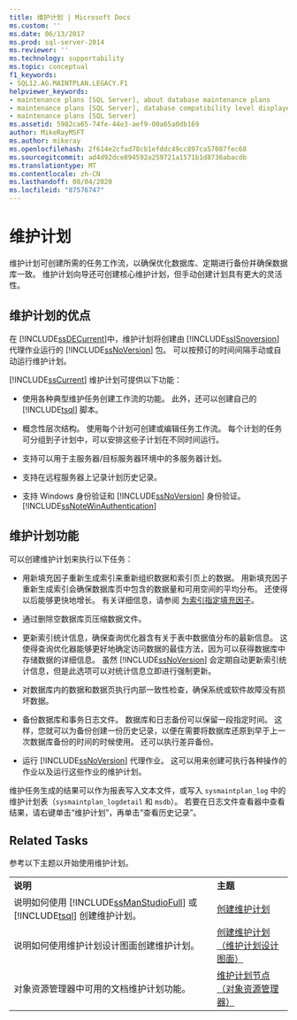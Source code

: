 ```yaml
---
title: 维护计划 | Microsoft Docs
ms.custom: ''
ms.date: 06/13/2017
ms.prod: sql-server-2014
ms.reviewer: ''
ms.technology: supportability
ms.topic: conceptual
f1_keywords:
- SQL12.AG.MAINTPLAN.LEGACY.F1
helpviewer_keywords:
- maintenance plans [SQL Server], about database maintenance plans
- maintenance plans [SQL Server], database compatibility level displayed in designer
- maintenance plans [SQL Server]
ms.assetid: 5982ca65-74fe-44e3-aef9-00a65a0db169
author: MikeRayMSFT
ms.author: mikeray
ms.openlocfilehash: 2f614e2cfad78cb1efddc49cc897ca57087fec68
ms.sourcegitcommit: ad4d92dce894592a259721a1571b1d8736abacdb
ms.translationtype: MT
ms.contentlocale: zh-CN
ms.lasthandoff: 08/04/2020
ms.locfileid: "87576747"
---
```

# <a name="maintenance-plans"></a>维护计划
  维护计划可创建所需的任务工作流，以确保优化数据库、定期进行备份并确保数据库一致。 维护计划向导还可创建核心维护计划，但手动创建计划具有更大的灵活性。  
  
## <a name="benefits-of-maintenance-plans"></a>维护计划的优点  
 在 [!INCLUDE[ssDECurrent](../../includes/ssdecurrent-md.md)]中，维护计划将创建由 [!INCLUDE[ssISnoversion](../../includes/ssisnoversion-md.md)] 代理作业运行的 [!INCLUDE[ssNoVersion](../../includes/ssnoversion-md.md)] 包。 可以按预订的时间间隔手动或自动运行维护计划。  
  
 [!INCLUDE[ssCurrent](../../includes/sscurrent-md.md)] 维护计划可提供以下功能：  
  
-   使用各种典型维护任务创建工作流的功能。 此外，还可以创建自己的 [!INCLUDE[tsql](../../includes/tsql-md.md)] 脚本。  
  
-   概念性层次结构。 使用每个计划可创建或编辑任务工作流。 每个计划的任务可分组到子计划中，可以安排这些子计划在不同时间运行。  
  
-   支持可以用于主服务器/目标服务器环境中的多服务器计划。  
  
-   支持在远程服务器上记录计划历史记录。  
  
-   支持 Windows 身份验证和 [!INCLUDE[ssNoVersion](../../includes/ssnoversion-md.md)] 身份验证。 [!INCLUDE[ssNoteWinAuthentication](../../includes/ssnotewinauthentication-md.md)]  
  
## <a name="maintenace-plan-functionality"></a>维护计划功能  
 可以创建维护计划来执行以下任务：  
  
-   用新填充因子重新生成索引来重新组织数据和索引页上的数据。 用新填充因子重新生成索引会确保数据库页中包含的数据量和可用空间的平均分布。 还使得以后能够更快地增长。 有关详细信息，请参阅 [为索引指定填充因子](../indexes/specify-fill-factor-for-an-index.md)。  
  
-   通过删除空数据库页压缩数据文件。  
  
-   更新索引统计信息，确保查询优化器含有关于表中数据值分布的最新信息。 这使得查询优化器能够更好地确定访问数据的最佳方法，因为可以获得数据库中存储数据的详细信息。 虽然 [!INCLUDE[ssNoVersion](../../includes/ssnoversion-md.md)] 会定期自动更新索引统计信息，但是此选项可以对统计信息立即进行强制更新。  
  
-   对数据库内的数据和数据页执行内部一致性检查，确保系统或软件故障没有损坏数据。  
  
-   备份数据库和事务日志文件。 数据库和日志备份可以保留一段指定时间。 这样，您就可以为备份创建一份历史记录，以便在需要将数据库还原到早于上一次数据库备份的时间的时候使用。 还可以执行差异备份。  
  
-   运行 [!INCLUDE[ssNoVersion](../../includes/ssnoversion-md.md)] 代理作业。 这可以用来创建可执行各种操作的作业以及运行这些作业的维护计划。  
  
 维护任务生成的结果可以作为报表写入文本文件，或写入 `sysmaintplan_log` 中的维护计划表（`sysmaintplan_logdetail` 和 `msdb`）。 若要在日志文件查看器中查看结果，请右键单击“维护计划”，再单击“查看历史记录”。  
  
## <a name="related-tasks"></a>Related Tasks  
 参考以下主题以开始使用维护计划。  
  
|||  
|-|-|  
|**说明**|**主题**|  
|说明如何使用 [!INCLUDE[ssManStudioFull](../../includes/ssmanstudiofull-md.md)] 或 [!INCLUDE[tsql](../../includes/tsql-md.md)] 创建维护计划。|[创建维护计划](create-a-maintenance-plan.md)|  
|说明如何使用维护计划设计图面创建维护计划。|[创建维护计划（维护计划设计图面）](create-a-maintenance-plan-maintenance-plan-design-surface.md)|  
|对象资源管理器中可用的文档维护计划功能。|[维护计划节点（对象资源管理器）](../../ssms/object/object-explorer.md)|  
  
  
